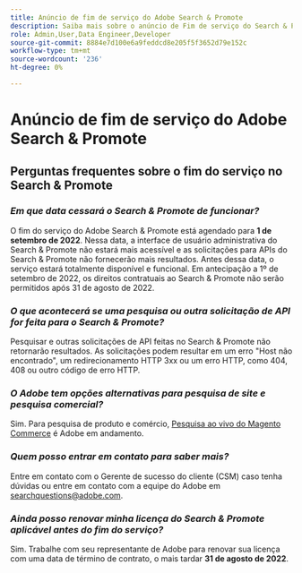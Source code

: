 ```yaml
---
title: Anúncio de fim de serviço do Adobe Search & Promote
description: Saiba mais sobre o anúncio de Fim de serviço do Search & Promote Adobe.
role: Admin,User,Data Engineer,Developer
source-git-commit: 8884e7d100e6a9feddcd8e205f5f3652d79e152c
workflow-type: tm+mt
source-wordcount: '236'
ht-degree: 0%

---
```


# Anúncio de fim de serviço do Adobe Search &amp; Promote

## Perguntas frequentes sobre o fim do serviço no Search &amp; Promote

### **_Em que data cessará o Search &amp; Promote de funcionar?_**

O fim do serviço do Adobe Search &amp; Promote está agendado para **1 de setembro de 2022**. Nessa data, a interface de usuário administrativa do Search &amp; Promote não estará mais acessível e as solicitações para APIs do Search &amp; Promote não fornecerão mais resultados. Antes dessa data, o serviço estará totalmente disponível e funcional. Em antecipação a 1º de setembro de 2022, os direitos contratuais ao Search &amp; Promote não serão permitidos após 31 de agosto de 2022.

### **_O que acontecerá se uma pesquisa ou outra solicitação de API for feita para o Search &amp; Promote?_**

Pesquisar e outras solicitações de API feitas no Search &amp; Promote não retornarão resultados. As solicitações podem resultar em um erro &quot;Host não encontrado&quot;, um redirecionamento HTTP 3xx ou um erro HTTP, como 404, 408 ou outro código de erro HTTP.

### **_O Adobe tem opções alternativas para pesquisa de site e pesquisa comercial?_**

Sim. Para pesquisa de produto e comércio, [Pesquisa ao vivo do Magento Commerce](https://devdocs.magento.com/live-search/overview.html) é Adobe em andamento.

<!-- ### **_Can Adobe recommend any frameworks or platforms that offer features similar to Search&Promote?_**

  Yes. If the Search&Promote feature is critical to your marketing strategy, consider the many open-source frameworks that exist to power search, including [Apache Solr](https://solr.apache.org/) and [Elastic Free and Open](https://www.elastic.co/about/free-and-open).  

  Also, both [AWS](https://aws.amazon.com/cloudsearch/) and [Microsoft&reg; Azure](https://azure.microsoft.com/en-us/services/search/) provide cloud-native search capabilities on their respective cloud platforms. You can integrate both options into Adobe Experience Manager Sites to power site search and more. -->

### **_Quem posso entrar em contato para saber mais?_**

Entre em contato com o Gerente de sucesso do cliente (CSM) caso tenha dúvidas ou entre em contato com a equipe do Adobe em [searchquestions@adobe.com](mailto:searchquestions@adobe.com).

### **_Ainda posso renovar minha licença do Search &amp; Promote aplicável antes do fim do serviço?_**

Sim. Trabalhe com seu representante de Adobe para renovar sua licença com uma data de término de contrato, o mais tardar **31 de agosto de 2022**.
